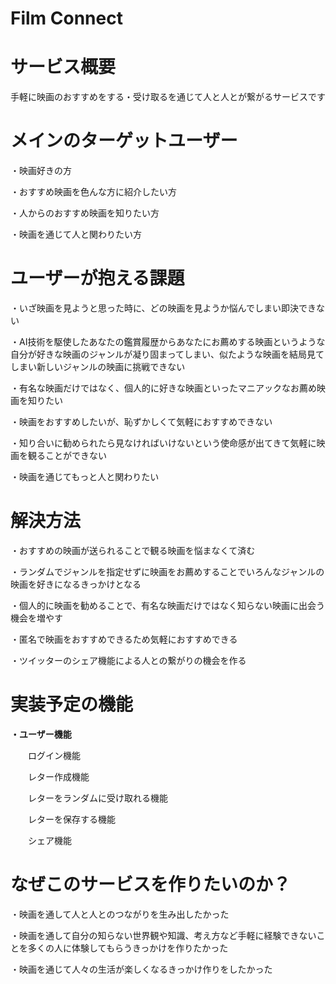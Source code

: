 # Film Connect
# サービス概要
手軽に映画のおすすめをする・受け取るを通じて人と人とが繋がるサービスです

# メインのターゲットユーザー
・映画好きの方

・おすすめ映画を色んな方に紹介したい方

・人からのおすすめ映画を知りたい方

・映画を通じて人と関わりたい方


# ユーザーが抱える課題

・いざ映画を見ようと思った時に、どの映画を見ようか悩んでしまい即決できない

・AI技術を駆使したあなたの鑑賞履歴からあなたにお薦めする映画というような自分が好きな映画のジャンルが凝り固まってしまい、似たような映画を結局見てしまい新しいジャンルの映画に挑戦できない

・有名な映画だけではなく、個人的に好きな映画といったマニアックなお薦め映画を知りたい

・映画をおすすめしたいが、恥ずかしくて気軽におすすめできない

・知り合いに勧められたら見なければいけないという使命感が出てきて気軽に映画を観ることができない

・映画を通じてもっと人と関わりたい


# 解決方法

・おすすめの映画が送られることで観る映画を悩まなくて済む

・ランダムでジャンルを指定せずに映画をお薦めすることでいろんなジャンルの映画を好きになるきっかけとなる

・個人的に映画を勧めることで、有名な映画だけではなく知らない映画に出会う機会を増やす

・匿名で映画をおすすめできるため気軽におすすめできる

・ツイッターのシェア機能による人との繋がりの機会を作る

# 実装予定の機能

**・ユーザー機能**

　　ログイン機能

　　レター作成機能

　　レターをランダムに受け取れる機能

　　レターを保存する機能

　　シェア機能


# なぜこのサービスを作りたいのか？

・映画を通して人と人とのつながりを生み出したかった

・映画を通して自分の知らない世界観や知識、考え方など手軽に経験できないことを多くの人に体験してもらうきっかけを作りたかった

・映画を通じて人々の生活が楽しくなるきっかけ作りをしたかった

